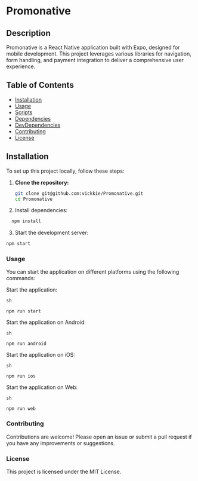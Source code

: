 # Promonative

## Description

Promonative is a React Native application built with Expo, designed for mobile development. This project leverages various libraries for navigation, form handling, and payment integration to deliver a comprehensive user experience.

## Table of Contents

- [Installation](#installation)
- [Usage](#usage)
- [Scripts](#scripts)
- [Dependencies](#dependencies)
- [DevDependencies](#devdependencies)
- [Contributing](#contributing)
- [License](#license)

## Installation

To set up this project locally, follow these steps:

1. **Clone the repository:**
   ```sh
   git clone git@github.com:vickkie/Promonative.git
   cd Promonative
   ```
2. Install dependencies:

```sh
  npm install
```

3. Start the development server:

```sh
npm start

```

### Usage

You can start the application on different platforms using the following commands:

Start the application:

```
sh

npm run start
```

Start the application on Android:

```
sh

npm run android
```

Start the application on iOS:

```
sh

npm run ios
```

Start the application on Web:

```
sh

npm run web
```

### Contributing

Contributions are welcome! Please open an issue or submit a pull request if you have any improvements or suggestions.

### License

This project is licensed under the MIT License.
